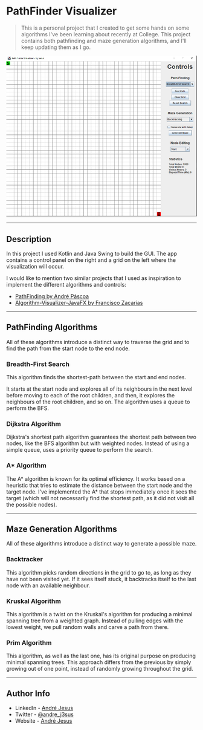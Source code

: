 # PathFinder Visualizer

 > This is a personal project that I created to get some hands on some algorithms I've been learning about recently at College. 
 > This project contains both pathfinding and maze generation algorithms, and I'll keep updating them as I go.

![Main Image](docs/mainpic.png)

--- 

## Description

In this project I used Kotlin and Java Swing to build the GUI.
The app contains a control panel on the right and a grid on the left where the visualization will occur.

I would like to mention two similar projects that I used as inspiration to implement the different algorithms and controls:
- [PathFinding by André Páscoa](https://github.com/devandrepascoa/PathFinding)
- [Algorithm-Visualizer-JavaFX by Francisco Zacarias](https://github.com/FranciscoZacarias/Algorithm-Visualizer-JavaFX)

---

## PathFinding Algorithms

All of these algorithms introduce a distinct way to traverse the grid and to find the path from the start node to the end node.

### Breadth-First Search

This algorithm finds the shortest-path between the start and end nodes.

It starts at the start node and explores all of its neighbours in the next level before moving to each of the root children, 
and then, it explores the neighbours of the root children, and so on. 
The algorithm uses a queue to perform the BFS.

### Dijkstra Algorithm

Dijkstra's shortest path algorithm guarantees the shortest path between two nodes, like the BFS algorithm but with weighted nodes.
Instead of using a simple queue, uses a priority queue to perform the search.

### A* Algorithm

The A* algorithm is known for its optimal efficiency.
It works based on a heuristic that tries to estimate the distance between the start node and the target node.
I've implemented the A* that stops immediately once it sees the target (which will not necessarily find the shortest path, as it did not visit all the possible nodes).

---

## Maze Generation Algorithms

All of these algorithms introduce a distinct way to generate a possible maze.

### Backtracker

This algorithm picks random directions in the grid to go to, as long as they have not been visited yet. 
If it sees itself stuck, it backtracks itself to the last node with an available neighbour.

### Kruskal Algorithm

This algorithm is a twist on the Kruskal's algorithm for producing a minimal spanning tree from a weighted graph.
Instead of pulling edges with the lowest weight, we pull random walls and carve a path from there.

### Prim Algorithm

This algorithm, as well as the last one, has its original purpose on producing minimal spanning trees. 
This approach differs from the previous by simply growing out of one point, instead of randomly growing throughout the grid.

---

## Author Info

- LinkedIn - [André Jesus](https://www.linkedin.com/in/andre-jesus-engineering)
- Twitter - [@andre_j3sus](https://twitter.com/andre_j3sus)
- Website - [André Jesus](https://sites.google.com/view/andre-jesus/p%C3%A1gina-inicial)
